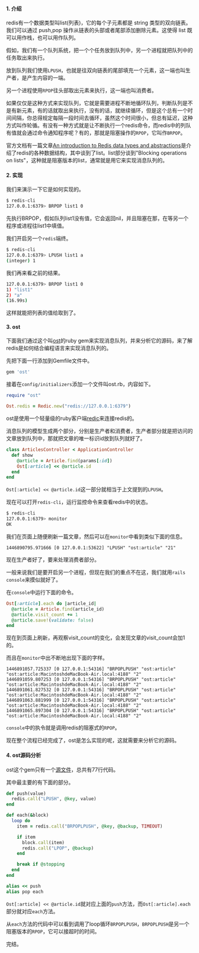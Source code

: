 #### 1. 介绍

redis有一个数据类型叫list(列表)，它的每个子元素都是 string 类型的双向链表。我们可以通过 push,pop 操作从链表的头部或者尾部添加删除元素。这使得 list 既可以用作栈，也可以用作队列。

假如，我们有一个队列系统，把一个个任务放到队列中，另一个进程就把队列中的任务取出来执行。

放到队列我们使用`LPUSH`，也就是往双向链表的尾部填充一个元素，这一端也叫生产者，是产生内容的一端。

另一个进程使用`RPOP`往头部取出元素来执行，这一端也叫消费者。

如果仅仅是这种方式来实现队列，它就是需要进程不断地循环队列，判断队列是不是有新元素，有的话就取出来执行，没有的话，就继续循环，但是这个总有一个时间间隔，你总得规定每隔一段时间去循环，虽然这个时间很小，但总有延迟，这种方式叫作轮循。有没有一种方式就是让不断执行一个redis命令，而redis中的列队有值就会通过命令通知程序呢？有的，那就是阻塞操作的`RPOP`，它叫作`BRPOP`。

官方文档有一篇文章[An introduction to Redis data types and abstractions](http://redis.io/topics/data-types-intro#lists)是介绍了redis的各种数据结构，其中谈到了list。list部分谈到"Blocking operations on lists"，这种就是阻塞版本的list，通常就是用它来实现消息队列的。

#### 2. 实现

我们来演示一下它是如何实现的。

``` bash
$ redis-cli
127.0.0.1:6379> BRPOP list1 0

```

先执行BRPOP，假如队列list1没有值，它会返回nil，并且阻塞在那，在等另一个程序或进程往list1中填值。

我们开启另一个`redis`端终。

``` bash
$ redis-cli
127.0.0.1:6379> LPUSH list1 a
(integer) 1
```

我们再来看之前的结果。

``` bash
127.0.0.1:6379> BRPOP list1 0
1) "list1"
2) "a"
(16.99s)
```

这样就能把列表的值给取到了。

#### 3. ost

下面我们通过这个叫[ost](https://github.com/soveran/ost)的ruby gem来实现消息队列，并来分析它的源码，来了解redis是如何结合编程语言来实现消息队列的。

先把下面一行添加到Gemfile文件中。

``` ruby
gem 'ost'
```

接着在`config/initializers`添加一个文件叫ost.rb，内容如下。

``` ruby
require "ost"

Ost.redis = Redic.new("redis://127.0.0.1:6379")
```

ost是使用一个轻量级的ruby客户端[redic](https://github.com/amakawa/redic)来连接redis的。

消息队列的模型生成两个部分，分别是生产者和消费者，生产者部分就是把访问的文章放到队列中，那就把文章的唯一标识id放到队列就好了。

``` ruby
class ArticlesController < ApplicationController
  def show
    @article = Article.find(params[:id])
    Ost[:article] << @article.id
  end
end
```

`Ost[:article] << @article.id`这一部分就相当于上文提到的`LPUSH`。

现在可以打开`redis-cli`，运行监控命令来查看redis中的状态。

``` bash
$ redis-cli
127.0.0.1:6379> monitor
OK
```

我们在页面上随便刷新一篇文章，然后可以在`monitor`中看到类似下面的信息。

```
1446890795.971666 [0 127.0.0.1:53622] "LPUSH" "ost:article" "21"
```

现在生产者好了，要来处理消费者部分。

一般来说我们是要开启另一个进程，但现在我们的重点不在这，我们就用`rails console`来摸似就好了。

在`console`中运行下面的命令。

``` ruby
Ost[:article].each do |article_id|
  @article = Article.find(article_id)
  @article.visit_count += 1
  @article.save!(validate: false)
end
```

现在到页面上刷新，再观察visit_count的变化，会发现文章的visit_count会加1的。

而且在`monitor`中出不断地出现下面的字样。

```
1446891057.725337 [0 127.0.0.1:54316] "BRPOPLPUSH" "ost:article" "ost:article:MacintoshdeMacBook-Air.local:4188" "2"
1446891059.807253 [0 127.0.0.1:54316] "BRPOPLPUSH" "ost:article" "ost:article:MacintoshdeMacBook-Air.local:4188" "2"
1446891061.827532 [0 127.0.0.1:54316] "BRPOPLPUSH" "ost:article" "ost:article:MacintoshdeMacBook-Air.local:4188" "2"
1446891063.881999 [0 127.0.0.1:54316] "BRPOPLPUSH" "ost:article" "ost:article:MacintoshdeMacBook-Air.local:4188" "2"
1446891065.897304 [0 127.0.0.1:54316] "BRPOPLPUSH" "ost:article" "ost:article:MacintoshdeMacBook-Air.local:4188" "2"
```

`console`中的执令就是调用redis的阻塞式的`RPOP`。

现在整个流程已经完成了，ost是怎么实现的呢，这就需要来分析它的源码。

#### 4. ost源码分析

ost这个gem只有一个[源文件](https://github.com/soveran/ost/blob/master/lib/ost.rb)，总共有77行代码。

其中最主要的有下面的部分。

``` ruby
def push(value)
  redis.call("LPUSH", @key, value)
end

def each(&block)
  loop do
    item = redis.call("BRPOPLPUSH", @key, @backup, TIMEOUT)

    if item
      block.call(item)
      redis.call("LPOP", @backup)
    end

    break if @stopping
  end
end

alias << push
alias pop each
```

`Ost[:article] << @article.id`就对应上面的`push`方法，而`Ost[:article].each`部分就对应`each`方法。

从`each`方法的代码中可以看到调用了loop循环`BRPOPLPUSH`，`BRPOPLPUSH`是另一个阻塞版本的`RPOP`，它可以接超时的时间。

完结。
